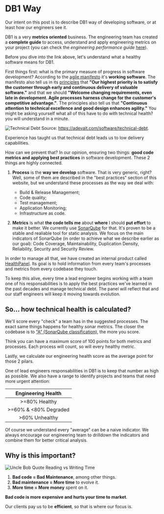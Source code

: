 # DB1 Way
Our intent on this post is to describe DB1 way of developing software, or at least how our engineers see it.

DB1 is a very **metrics oriented** business. The engineering team has created a **complete guide** to access, understand and apply engineering metrics on your project (you can check the _engineering performance guide_ [here](https://github.com/db1group/engineering-performance-guide)).

Before you dive into the link above, let's understand what a healthy software means for DB1.

First things first: what is the primary measure of progress in software development? According to the [agile manifesto](https://agilemanifesto.org) it's **working software**. The manifesto also tell us in its [principles](https://agilemanifesto.org/principles.html) that **"Our highest priority is to satisfy the customer through early and continuous delivery of valuable software."** and that we should **"Welcome changing requirements, even late in development. Agile processes harness change for the customer's competitive advantage."**. The principles also tell us that **"Continuous attention to technical excellence and good design enhances agility."** You might be asking yourself what all of this have to do with technical health? you will understand in a minute.

![Technical Debt](/img/docs/Technical-Debt-1024x535.png)
Source: https://adevait.com/software/technical-debt.

Experience has taught us that technical debt leads us to low delivery capabilities.

How can we prevent that? In our opinion, ensuring two things: **good code metrics and applying best practices** in software development. These 2 things are highly connected.

1. **Process** is the **way we develop** software. That is very generic, right? Well, some of them are described in the "best practices" section of this website, but we understand these processes as the way we deal with:

   - Build & Release Management;
   - Code quality;
   - Test management;
   - Application Monitoring;
   - Infrastructure as code.

2. **Metrics** is what **the code tells me** about **where** I should **put effort** to make it better. We currently use [SonarQube](https://www.sonarsource.com/products/sonarqube) for that. It's proven to be a stable and realiable tool for static analysis. We focus on the main indicators of SonarQube (in order to achieve what we describe earlier as our goal): Code Coverage, Maintainability, Duplication Density, Reliability, Security and Security Review.

In order to manage all that, we have created an internal product called [HealthPanel](https://healthpanel.com.br). Its goal is to hold information from every team's processes and metrics from every codebase they touch.

To keep this alive, every time a lead engineer begins working with a team one of his responsabilities is to apply the best practices we've learned in the past decades and manage technical debt. The panel will reflect that and our staff engineers will keep it moving towards evolution.

## So... how technical health is calculated?

We'll score every "check" a team has in the suggested processes. The exact same things happens for healthy sonar metrics. The closer the codebase is to ["A" (SonarQube classification)](https://docs.sonarqube.org/latest/user-guide/metric-definitions/), the more you score.

Think you can have a maximum score of 100 points for both metrics and processes. Each process will count, so will every healthy metric.

Lastly, we calculate our engineering health score as the average point for those 2 pilars.

One of lead engineers responsabilities in DB1 is to keep that number as high as possible. We also have a range to identify projects and teams that need more urgent attention:

|  Engineering Health   |
| :-------------------: |
|     >=80% Healthy     |
| >=60% & <80% Degraded |
|    >60% Unhealthy     |

Of course we understand every "average" can be a naive indicator. We always encourage our engineering team to drilldown the indicators and combine them for better critical analysis.

## Why is this important?

![Uncle Bob Quote Reading vs Writing Time](/img/docs/Uncle-Bob-Quote-Reading-v-Writing-Time.png)

1. **Bad code = Bad Maintenance**, among other things.
2. **Bad maintenance = More time** to evolve it.
3. **More time = More money** spent on it.

**Bad code is more expensive and hurts your time to market**.

Our clients pay us to be **efficient**, so that is where our focus is.
